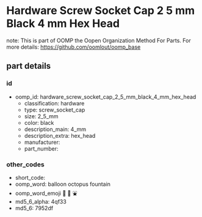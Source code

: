 # Hardware Screw Socket Cap 2 5 mm Black 4 mm Hex Head  

note: This is part of OOMP the Oopen Organization Method For Parts. For more details: https://github.com/oomlout/oomp_base

##  part details





### id
* oomp_id: hardware_screw_socket_cap_2_5_mm_black_4_mm_hex_head
  * classification: hardware
  * type: screw_socket_cap
  * size: 2_5_mm
  * color: black
  * description_main: 4_mm
  * description_extra: hex_head
  * manufacturer: 
  * part_number: 

### other_codes
* short_code: 
* oomp_word: balloon octopus fountain
* oomp_word_emoji :balloon: :octopus: :fountain:
* md5_6_alpha: 4qf33
* md5_6: 7952df